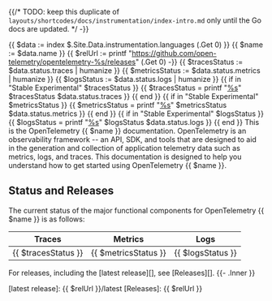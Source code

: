 {{/*
  TODO: keep this duplicate of `layouts/shortcodes/docs/instrumentation/index-intro.md`
  only until the Go docs are updated.
*/ -}}

{{ $data := index $.Site.Data.instrumentation.languages (.Get 0) }}
{{ $name := $data.name }}
{{ $relUrl := printf "https://github.com/open-telemetry/opentelemetry-%s/releases" (.Get 0) -}}
{{ $tracesStatus := $data.status.traces | humanize }}
{{ $metricsStatus := $data.status.metrics | humanize }}
{{ $logsStatus := $data.status.logs | humanize }}
{{ if in "Stable Experimental" $tracesStatus }}
    {{ $tracesStatus = printf "[%s](/docs/specs/otel/versioning-and-stability/#%s)" $tracesStatus $data.status.traces }}
{{ end }}
{{ if in "Stable Experimental" $metricsStatus }}
    {{ $metricsStatus = printf "[%s](/docs/specs/otel/versioning-and-stability/#%s)" $metricsStatus $data.status.metrics }}
{{ end }}
{{ if in "Stable Experimental" $logsStatus }}
    {{ $logsStatus = printf "[%s](/docs/specs/otel/versioning-and-stability/#%s)" $logsStatus $data.status.logs }}
{{ end }}
This is the OpenTelemetry {{ $name }} documentation. OpenTelemetry is an
observability framework -- an API, SDK, and tools that are designed to aid in
the generation and collection of application telemetry data such as metrics,
logs, and traces. This documentation is designed to help you understand how to
get started using OpenTelemetry {{ $name }}.

## Status and Releases

The current status of the major functional components for OpenTelemetry {{ $name }} is
as follows:

| Traces    | Metrics      | Logs         |
| --------  | -------      | -------      |
| {{ $tracesStatus }}    | {{ $metricsStatus }} | {{ $logsStatus }} |

For releases, including the [latest release][], see [Releases][].
{{- .Inner }}

[latest release]: {{ $relUrl }}/latest
[Releases]: {{ $relUrl }}
